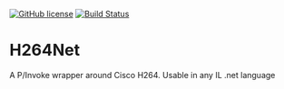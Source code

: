 [![GitHub license](https://img.shields.io/github/license/Naereen/StrapDown.js.svg)](https://github.com/Naereen/StrapDown.js/blob/master/LICENSE)
[![Build Status](https://dev.azure.com/julienprost/H264Net/_apis/build/status/NoOverflow.H264Net?branchName=master)](https://dev.azure.com/julienprost/H264Net/_build/latest?definitionId=1&branchName=master)
# H264Net
A P/Invoke wrapper around Cisco H264. Usable in any IL .net language


